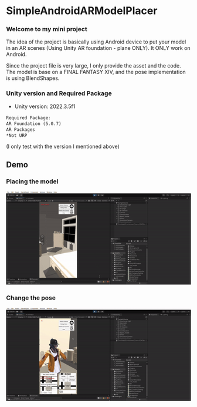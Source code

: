 # SimpleAndroidARModelPlacer
 
### Welcome to my mini project
The idea of the project is basically using Android device to put your model in an AR scenes (Using Unity AR foundation - plane ONLY). It ONLY work on Android.

Since the project file is very large, I only provide the asset and the code. The model is base on a FINAL FANTASY XIV, and the pose implementation is using BlendShapes.

### Unity version and Required Package
+ Unity version: 2022.3.5f1
```
Required Package:
AR Foundation (5.0.7)
AR Packages
*Not URP
```
(I only test with the version I mentioned above)

## Demo

### Placing the model
![image](https://github.com/OrangeEgg1937/SimpleAndroidARModelPlacer/blob/main/placeModel.gif)

### Change the pose
![image](https://github.com/OrangeEgg1937/SimpleAndroidARModelPlacer/blob/main/changePose.gif)
